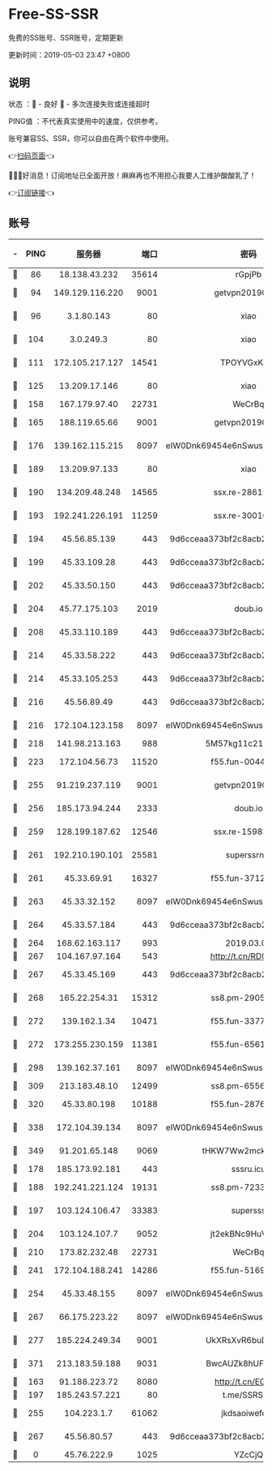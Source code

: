 # Free-SS-SSR

免费的SS账号、SSR账号，定期更新

更新时间：2019-05-03 23:47 +0800

## 说明

状态     ：🙂 - 良好 🙁 - 多次连接失败或连接超时

PING值   ：不代表真实使用中的速度，仅供参考。

账号兼容SS、SSR，你可以自由在两个软件中使用。

👉[扫码页面](https://liesauer.github.io/Free-SS-SSR/)👈

🎉🎉🎉好消息！订阅地址已全面开放！麻麻再也不用担心我要人工维护酸酸乳了！

👉[订阅链接](https://www.liesauer.net/yogurt/subscribe?ACCESS_TOKEN=DAYxR3mMaZAsaqUb)👈

## 账号

|-|PING|服务器|端口|密码|加密方式|区域|
|:----:|:----:|:-----:|-----:|:----:|:----:|:----:|
|🙂|86|18.138.43.232|35614|rGpjPb|rc4-md5|SG|
|🙂|94|149.129.116.220|9001|getvpn20190501|aes-256-cfb|CN|
|🙂|96|3.1.80.143|80|xiao|aes-128-ctr|SG|
|🙂|104|3.0.249.3|80|xiao|aes-128-ctr|SG|
|🙂|111|172.105.217.127|14541|TPOYVGxKglpi|aes-256-cfb|JP|
|🙂|125|13.209.17.146|80|xiao|aes-128-ctr|KR|
|🙂|158|167.179.97.40|22731|WeCrBq|rc4-md5|JP|
|🙂|165|188.119.65.66|9001|getvpn20190501|aes-256-cfb|RU|
|🙂|176|139.162.115.215|8097|eIW0Dnk69454e6nSwuspv9DmS201tQ0D|aes-256-cfb|JP|
|🙂|189|13.209.97.133|80|xiao|aes-128-ctr|KR|
|🙂|190|134.209.48.248|14565|ssx.re-28615539|aes-256-cfb|US|
|🙂|193|192.241.226.191|11259|ssx.re-30010027|aes-256-cfb|US|
|🙂|194|45.56.85.139|443|9d6cceaa373bf2c8acb22e60b6a58be6|aes-256-cfb|US|
|🙂|199|45.33.109.28|443|9d6cceaa373bf2c8acb22e60b6a58be6|aes-256-cfb|US|
|🙂|202|45.33.50.150|443|9d6cceaa373bf2c8acb22e60b6a58be6|aes-256-cfb|US|
|🙂|204|45.77.175.103|2019|doub.io|aes-128-ctr|SG|
|🙂|208|45.33.110.189|443|9d6cceaa373bf2c8acb22e60b6a58be6|aes-256-cfb|US|
|🙂|214|45.33.58.222|443|9d6cceaa373bf2c8acb22e60b6a58be6|aes-256-cfb|US|
|🙂|214|45.33.105.253|443|9d6cceaa373bf2c8acb22e60b6a58be6|aes-256-cfb|US|
|🙂|216|45.56.89.49|443|9d6cceaa373bf2c8acb22e60b6a58be6|aes-256-cfb|US|
|🙂|216|172.104.123.158|8097|eIW0Dnk69454e6nSwuspv9DmS201tQ0D|aes-256-cfb|JP|
|🙂|218|141.98.213.163|988|5M57kg11c214qDmK|chacha20|KR|
|🙂|223|172.104.56.73|11520|f55.fun-00449443|aes-256-cfb|SG|
|🙂|255|91.219.237.119|9001|getvpn20190501|aes-256-cfb|HU|
|🙂|256|185.173.94.244|2333|doub.io|aes-128-ctr|RU|
|🙂|259|128.199.187.62|12546|ssx.re-15983525|aes-256-cfb|SG|
|🙂|261|192.210.190.101|25581|superssrnet|aes-256-cfb|US|
|🙂|261|45.33.69.91|16327|f55.fun-37122804|aes-256-cfb|US|
|🙂|263|45.33.32.152|8097|eIW0Dnk69454e6nSwuspv9DmS201tQ0D|aes-256-cfb|US|
|🙂|264|45.33.57.184|443|9d6cceaa373bf2c8acb22e60b6a58be6|aes-256-cfb|US|
|🙂|264|168.62.163.117|993|2019.03.07|rc4-md5|US|
|🙂|267|104.167.97.164|543|http://t.cn/RD0D7sx|rc4-md5|CA|
|🙂|267|45.33.45.169|443|9d6cceaa373bf2c8acb22e60b6a58be6|aes-256-cfb|US|
|🙂|268|165.22.254.31|15312|ss8.pm-29059283|aes-256-cfb|SG|
|🙂|272|139.162.1.34|10471|f55.fun-33770153|aes-256-cfb|SG|
|🙂|272|173.255.230.159|11381|f55.fun-65612968|aes-256-cfb|US|
|🙂|298|139.162.37.161|8097|eIW0Dnk69454e6nSwuspv9DmS201tQ0D|aes-256-cfb|SG|
|🙂|309|213.183.48.10|12499|ss8.pm-65564582|rc4-md5|RU|
|🙂|320|45.33.80.198|10188|f55.fun-28764269|aes-256-cfb|US|
|🙂|338|172.104.39.134|8097|eIW0Dnk69454e6nSwuspv9DmS201tQ0D|aes-256-cfb|SG|
|🙂|349|91.201.65.148|9069|tHKW7Ww2mck9CHQG|aes-256-cfb|IT|
|🙂|178|185.173.92.181|443|sssru.icu|rc4-md5|RU|
|🙂|188|192.241.221.124|19131|ss8.pm-72336490|aes-256-cfb|US|
|🙂|197|103.124.106.47|33383|supersss|aes-256-cfb|US|
|🙂|204|103.124.107.7|9052|jt2ekBNc9HuVtm2a|aes-256-cfb|US|
|🙂|210|173.82.232.48|22731|WeCrBq|rc4-md5|US|
|🙂|241|172.104.188.241|14286|f55.fun-51694485|aes-256-cfb|SG|
|🙂|254|45.33.48.155|8097|eIW0Dnk69454e6nSwuspv9DmS201tQ0D|aes-256-cfb|US|
|🙂|267|66.175.223.22|8097|eIW0Dnk69454e6nSwuspv9DmS201tQ0D|aes-256-cfb|US|
|🙂|277|185.224.249.34|9001|UkXRsXvR6buDMG2Y|aes-256-cfb|RU|
|🙂|371|213.183.59.188|9031|BwcAUZk8hUFAkDGN|aes-256-cfb|NL|
|🙁|163|91.188.223.72|8080|http://t.cn/EGJIyrl|rc4-md5|RU|
|🙁|197|185.243.57.221|80|t.me/SSRSUB|rc4-md5|US|
|🙁|255|104.223.1.7|61062|jkdsaoiwefdsa|aes-256-cfb|US|
|🙁|267|45.56.80.57|443|9d6cceaa373bf2c8acb22e60b6a58be6|aes-256-cfb|US|
|🙁|0|45.76.222.9|1025|YZcCjQ|rc4-md5|JP|
